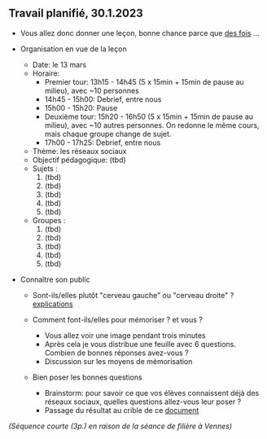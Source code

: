 ## Travail planifié, 30.1.2023

- Vous allez donc donner une leçon, bonne chance parce que [des fois](https://www.youtube.com/watch?v=eRyF_yckoJ4) ...

- Organisation en vue de la leçon
    - Date: le 13 mars
    - Horaire:
        - Premier tour: 13h15 - 14h45 (5 x 15min + 15min de pause au milieu), avec ~10 personnes
        - 14h45 - 15h00: Debrief, entre nous
        - 15h00 - 15h20: Pause
        - Deuxième tour: 15h20 - 16h50 (5 x 15min + 15min de pause au milieu), avec ~10 autres personnes. On redonne le même cours, mais chaque groupe change de sujet.
        - 17h00 - 17h25: Debrief, entre nous
    - Thème: les réseaux sociaux
    - Objectif pédagogique: (tbd)
    - Sujets :
        1. (tbd)
        2. (tbd)
        3. (tbd)
        4. (tbd)
        5. (tbd)
    - Groupes :
        1. (tbd)
        2. (tbd)
        3. (tbd)
        4. (tbd)
        5. (tbd)

- Connaître son public
  - Sont-ils/elles plutôt "cerveau gauche" ou "cerveau droite" ? [explications](../Mat%C3%A9riel/D-214-JZN00-Hemispheres.pptx)

  - Comment font-ils/elles pour mémoriser ? et vous ?
    - Vous allez voir une image pendant trois minutes
    - Après cela je vous distribue une feuille avec 6 questions. Combien de bonnes réponses avez-vous ?
    - Discussion sur les moyens de mémorisation

  - Bien poser les bonnes questions
    - Brainstorm: pour savoir ce que vos élèves connaissent déjà des réseaux sociaux, quelles questions allez-vous leur poser ?
    - Passage du résultat au crible de ce [document](../Matériel/E-214-MBO-Questionnaire_v1.pdf)

_(Séquence courte (3p.) en raison de la séance de filière à Vennes)_
